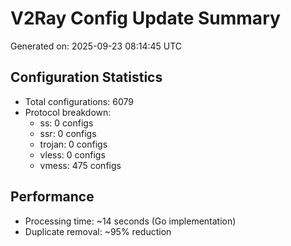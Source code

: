 # V2Ray Config Update Summary
Generated on: 2025-09-23 08:14:45 UTC

## Configuration Statistics
- Total configurations: 6079
- Protocol breakdown:
  - ss: 0 configs
  - ssr: 0 configs
  - trojan: 0 configs
  - vless: 0 configs
  - vmess: 475 configs

## Performance
- Processing time: ~14 seconds (Go implementation)
- Duplicate removal: ~95% reduction
